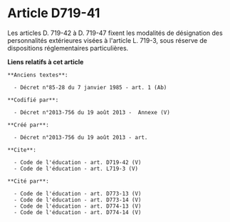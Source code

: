 # Article D719-41

Les articles D. 719-42 à D. 719-47 fixent les modalités de désignation des personnalités extérieures visées à l'article L.
719-3, sous réserve de dispositions réglementaires particulières.

**Liens relatifs à cet article**

	**Anciens textes**:

	  - Décret n°85-28 du 7 janvier 1985 - art. 1 (Ab)

	**Codifié par**:

	  - Décret n°2013-756 du 19 août 2013 -  Annexe (V)

	**Créé par**:

	  - Décret n°2013-756 du 19 août 2013 - art.

	**Cite**:

	  - Code de l'éducation - art. D719-42 (V)
	  - Code de l'éducation - art. L719-3 (V)

	**Cité par**:

	  - Code de l'éducation - art. D773-13 (V)
	  - Code de l'éducation - art. D773-14 (V)
	  - Code de l'éducation - art. D774-13 (V)
	  - Code de l'éducation - art. D774-14 (V)
